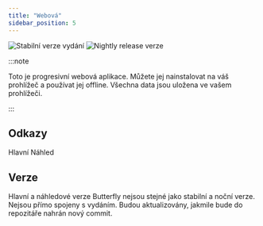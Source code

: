 ```yaml
---
title: "Webová"
sidebar_position: 5
---
```


![Stabilní verze vydání](https://img.shields.io/badge/dynamic/yaml?color=c4840d&label=Stable&query=%24.version&url=https%3A%2F%2Fraw.githubusercontent.com%2FLinwoodDev%2Fbutterfly%2Fstable%2Fapp%2Fpubspec.yaml&style=for-the-badge) ![Nightly release verze](https://img.shields.io/badge/dynamic/yaml?color=f7d28c&label=Nightly&query=%24.version&url=https%3A%2F%2Fraw.githubusercontent.com%2FLinwoodDev%2Fbutterfly%2Fnightly%2Fapp%2Fpubspec.yaml&style=for-the-badge)

:::note

Toto je progresivní webová aplikace. Můžete jej nainstalovat na váš prohlížeč a používat jej offline. Všechna data jsou uložena ve vašem prohlížeči.

:::


## Odkazy

<div className="row margin-bottom--lg padding--sm">
<Link className="button button--outline button--info button--lg margin--sm" href="https://web.butterfly.linwood.dev">
  Hlavní
</Link>
<Link className="button button--outline button--danger button--lg margin--sm" href="https://preview.web.butterfly.linwood.dev">
  Náhled
</Link>
</div>

## Verze

Hlavní a náhledové verze Butterfly nejsou stejné jako stabilní a noční verze. Nejsou přímo spojeny s vydáním. Budou aktualizovány, jakmile bude do repozitáře nahrán nový commit.
